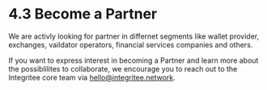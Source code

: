 # 4.3 Become a Partner

We are activly looking for partner in differnet segments like wallet provider, exchanges, vaildator operators, financial services companies and others.

If you want to express interest in becoming a Partner and learn more about the possiblilites to collaborate, we encourage you to reach out to the Integritee core team via hello@integritee.network.
